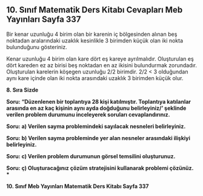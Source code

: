 ## 10. Sınıf Matematik Ders Kitabı Cevapları Meb Yayınları Sayfa 337

Bir kenar uzunluğu 4 birim olan bir karenin iç bölgesinden alınan beş noktadan aralarındaki uzaklık kesinlikle 3 birimden küçük olan iki nokta bulunduğunu gösteriniz.

Kenar uzunluğu 4 birim olan kare dört eş kareye ayrılmalıdır. Oluşturulan eş dört kareden ez az birisi beş noktadan en az ikisini bulundurmak zorundadır. Oluşturulan karelerin köşegen uzunluğu 2/2 birimdir. 2/2 < 3 olduğundan aynı kare içinde olan iki nokta arasındaki uzaklık 3 birimden küçük olur.

**8. Sıra Sizde**

**Soru: “Düzenlenen bir toplantıya 28 kişi katılmıştır. Toplantıya katılanlar arasında en az kaç kişinin aynı ayda doğduğunu belirleyiniz/’ şeklinde verilen problem durumunu inceleyerek soruları cevaplandırınız.**

**Soru: a) Verilen sayma problemindeki sayılacak nesneleri belirleyiniz.**

**Soru: b) Verilen sayma probleminde yer alan nesneler arasındaki ilişkiyi belirleyiniz.**

**Soru: c) Verilen problem durumunun görsel temsilini oluşturunuz.**

**Soru: ç) Oluşturacağınız çözüm stratejisini kullanarak problemi çözünüz. \***

**10. Sınıf Meb Yayınları Matematik Ders Kitabı Sayfa 337**